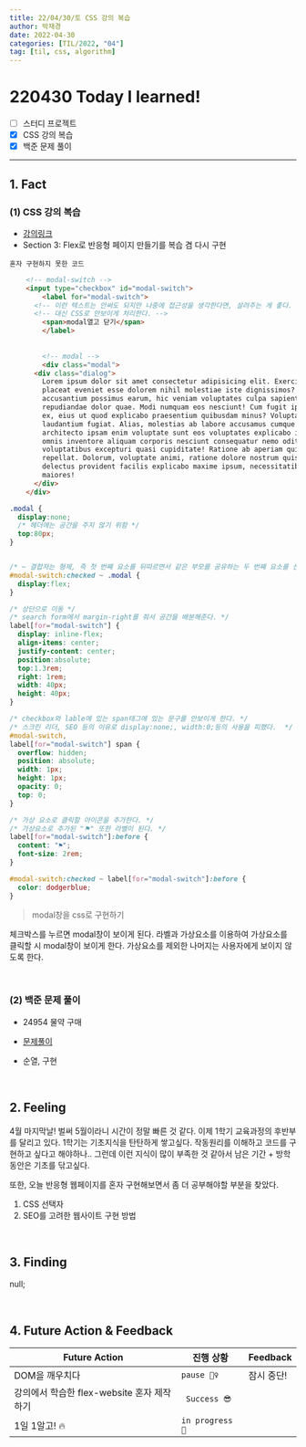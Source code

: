```yaml
---
title: 22/04/30/토 CSS 강의 복습 
author: 박재경
date: 2022-04-30
categories: [TIL/2022, "04"]
tag: [til, css, algorithm]
---
```


# 220430 Today I learned!

- [ ] 스터디 프로젝트
- [x] CSS 강의 복습
- [x] 백준 문제 풀이 

---

## 1. Fact 

### (1) CSS 강의 복습

- [강의링크](https://www.inflearn.com/course/css-flex-grid-%EC%A0%9C%EB%8C%80%EB%A1%9C-%EC%9D%B5%ED%9E%88%EA%B8%B0/dashboard)
- Section 3:  Flex로 반응형 페이지 만들기를 복습 겸 다시 구현

`혼자 구현하지 못한 코드`

```html
	<!-- modal-switch -->
    <input type="checkbox" id="modal-switch">
		<label for="modal-switch">
      <!-- 이런 텍스트는 안써도 되지만 나중에 접근성을 생각한다면, 살려주는 게 좋다. -->
      <!-- 대신 CSS로 안보이게 처리한다. -->
        <span>modal열고 닫기</span>
		</label>
  
  
		<!-- modal -->
		<div class="modal">
      <div class="dialog">
        Lorem ipsum dolor sit amet consectetur adipisicing elit. Exercitationem
        placeat eveniet esse dolorem nihil molestiae iste dignissimos? Ad
        accusantium possimus earum, hic veniam voluptates culpa sapiente, in
        repudiandae dolor quae. Modi numquam eos nesciunt! Cum fugit ipsam quam
        ex, eius ut quod explicabo praesentium quibusdam minus? Voluptatem est
        laudantium fugiat. Alias, molestias ab labore accusamus cumque minima,
        architecto ipsam enim voluptate sunt eos voluptates explicabo iusto eum
        omnis inventore aliquam corporis nesciunt consequatur nemo odit
        voluptatibus excepturi quasi cupiditate! Ratione ab aperiam quisquam
        repellat. Dolorum, voluptate animi, ratione dolore nostrum quis numquam
        delectus provident facilis explicabo maxime ipsum, necessitatibus
        maiores!
      </div>
    </div>
```

```css
.modal {
  display:none;
  /* 헤더에는 공간을 주지 않기 위함 */
  top:80px;
}


/* ~ 결합자는 형제, 즉 첫 번째 요소를 뒤따르면서 같은 부모를 공유하는 두 번째 요소를 선택한다. */
#modal-switch:checked ~ .modal {
  display:flex;
}

/* 상단으로 이동 */
/* search form에서 margin-right를 줘서 공간을 배분해준다. */
label[for="modal-switch"] {
  display: inline-flex;
  align-items: center;
  justify-content: center;
  position:absolute;
  top:1.3rem;
  right: 1rem;
  width: 40px;
  height: 40px;
}

/* checkbox와 lable에 있는 span태그에 있는 문구를 안보이게 한다. */
/* 스크린 리더, SEO 등의 이유로 display:none;, width:0;등의 사용을 피했다.  */
#modal-switch,
label[for="modal-switch"] span {
  overflow: hidden;
  position: absolute;
  width: 1px;
  height: 1px;
  opacity: 0;
  top: 0; 
}

/* 가상 요소로 클릭할 아이콘을 추가한다. */
/* 가상요소로 추가된 "⚑" 또한 라벨이 된다. */
label[for="modal-switch"]:before {
  content: "⚑";
  font-size: 2rem;
}

#modal-switch:checked ~ label[for="modal-switch"]:before {
  color: dodgerblue;
}
```

> modal창을 css로 구현하기

체크박스를 누르면 modal창이 보이게 된다. 라벨과 가상요소를 이용하여 가상요소를 클릭할 시 modal창이 보이게 한다. 
가상요소를 제외한 나머지는 사용자에게 보이지 않도록 한다. 

<br>

### (2) 백준 문제 풀이

- 24954 물약 구매

- [문제풀이](https://github.com/JaeKP/Study/tree/master/algorithm/1%EC%9D%BC1%EC%95%8C%EA%B3%A0/04%EC%9B%94/0430)
- 순열, 구현

<br>

## 2. Feeling

4월 마지막날! 벌써 5월이라니 시간이 정말 빠른 것 같다. 이제 1학기 교육과정의 후반부를 달리고 있다. 1학기는 기초지식을 탄탄하게 쌓고싶다. 작동원리를 이해하고 코드를 구현하고 싶다고 해야하나.. 그런데 이런 지식이 많이 부족한 것 같아서 남은 기간 + 방학동안은 기초를 닦고싶다. 

또한, 오늘 반응형 웹페이지를 혼자 구현해보면서 좀 더 공부해야할 부분을 찾았다.

1. CSS 선택자 
2. SEO를 고려한 웹사이트 구현 방법

<br>

## 3. Finding 

null;

<br>

## 4. Future Action & Feedback

| Future Action                              | 진행 상황       | Feedback   |
| ------------------------------------------ | --------------- | ---------- |
| DOM을 깨우치다                             | `pause 🤦‍♀️`      | 잠시 중단! |
| 강의에서 학습한 flex-website 혼자 제작하기 | ` Success 😎`    |            |
| 1일 1알고! 🔥                               | `in progress 🚀` |            |

<br>
